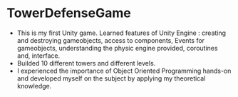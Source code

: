 # TowerDefenseGame


- This is my first Unity game. Learned features of Unity Engine : creating and destroying gameobjects, access to components, Events for gameobjects, understanding the physic engine provided, coroutines and, interface.
- Builded 10 different towers and different levels.
- I experienced the importance of Object Oriented Programming hands-on and developed myself on the subject by applying my theoretical knowledge. 
